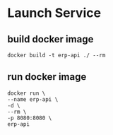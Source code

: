 # Launch Service
## build docker image
```
docker build -t erp-api ./ --rm
```

## run docker image
```
docker run \
--name erp-api \
-d \
--rm \
-p 8080:8080 \
erp-api
```
